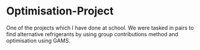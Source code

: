 # Optimisation-Project
One of the projects which I have done at school. We were tasked in pairs to find alternative refrigerants by using group contributions method and optimisation using GAMS.
